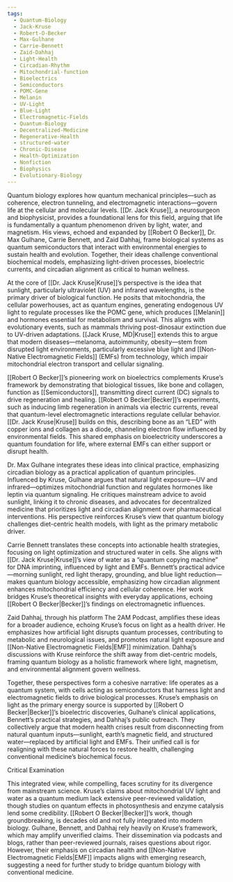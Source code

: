 ```yaml
---
tags:
  - Quantum-Biology
  - Jack-Kruse
  - Robert-O-Becker
  - Max-Gulhane
  - Carrie-Bennett
  - Zaid-Dahhaj
  - Light-Health
  - Circadian-Rhythm
  - Mitochondrial-function
  - Bioelectrics
  - Semiconductors
  - POMC-Gene
  - Melanin
  - UV-Light
  - Blue-Light
  - Electromagnetic-Fields
  - Quantum-Biology
  - Decentralized-Medicine
  - Regenerative-Health
  - structured-water
  - Chronic-Disease
  - Health-Optimization
  - Nonfiction
  - Biophysics
  - Evolutionary-Biology
---
```

Quantum biology explores how quantum mechanical principles—such as coherence, electron tunneling, and electromagnetic interactions—govern life at the cellular and molecular levels. [[Dr. Jack Kruse]], a neurosurgeon and biophysicist, provides a foundational lens for this field, arguing that life is fundamentally a quantum phenomenon driven by light, water, and magnetism. His views, echoed and expanded by [[Robert O Becker]], Dr. Max Gulhane, Carrie Bennett, and Zaid Dahhaj, frame biological systems as quantum semiconductors that interact with environmental energies to sustain health and evolution. Together, their ideas challenge conventional biochemical models, emphasizing light-driven processes, bioelectric currents, and circadian alignment as critical to human wellness.

At the core of [[Dr. Jack Kruse|Kruse]]’s perspective is the idea that sunlight, particularly ultraviolet (UV) and infrared wavelengths, is the primary driver of biological function. He posits that mitochondria, the cellular powerhouses, act as quantum engines, generating endogenous UV light to regulate processes like the POMC gene, which produces [[Melanin]] and hormones essential for metabolism and survival. This aligns with evolutionary events, such as mammals thriving post-dinosaur extinction due to UV-driven adaptations. [[Jack Kruse, MD|Kruse]] extends this to argue that modern diseases—melanoma, autoimmunity, obesity—stem from disrupted light environments, particularly excessive blue light and [[Non-Native Electromagnetic Fields]] (EMFs) from technology, which impair mitochondrial electron transport and cellular signaling.

[[Robert O Becker]]’s pioneering work on bioelectrics complements Kruse’s framework by demonstrating that biological tissues, like bone and collagen, function as [[Semiconductors]], transmitting direct current (DC) signals to drive regeneration and healing. [[Robert O Becker|Becker]]’s experiments, such as inducing limb regeneration in animals via electric currents, reveal that quantum-level electromagnetic interactions regulate cellular behavior. [[Dr. Jack Kruse|Kruse]] builds on this, describing bone as an “LED” with copper ions and collagen as a diode, channeling electron flow influenced by environmental fields. This shared emphasis on bioelectricity underscores a quantum foundation for life, where external EMFs can either support or disrupt health.

Dr. Max Gulhane integrates these ideas into clinical practice, emphasizing circadian biology as a practical application of quantum principles. Influenced by Kruse, Gulhane argues that natural light exposure—UV and infrared—optimizes mitochondrial function and regulates hormones like leptin via quantum signaling. He critiques mainstream advice to avoid sunlight, linking it to chronic diseases, and advocates for decentralized medicine that prioritizes light and circadian alignment over pharmaceutical interventions. His perspective reinforces Kruse’s view that quantum biology challenges diet-centric health models, with light as the primary metabolic driver.

Carrie Bennett translates these concepts into actionable health strategies, focusing on light optimization and structured water in cells. She aligns with [[Dr. Jack Kruse|Kruse]]’s view of water as a “quantum copying machine” for DNA imprinting, influenced by light and EMFs. Bennett’s practical advice—morning sunlight, red light therapy, grounding, and blue light reduction—makes quantum biology accessible, emphasizing how circadian alignment enhances mitochondrial efficiency and cellular coherence. Her work bridges Kruse’s theoretical insights with everyday applications, echoing [[Robert O Becker|Becker]]’s findings on electromagnetic influences.

Zaid Dahhaj, through his platform The 2AM Podcast, amplifies these ideas for a broader audience, echoing Kruse’s focus on light as a health driver. He emphasizes how artificial light disrupts quantum processes, contributing to metabolic and neurological issues, and promotes natural light exposure and [[Non-Native Electromagnetic Fields|EMF]] minimization. Dahhaj’s discussions with Kruse reinforce the shift away from diet-centric models, framing quantum biology as a holistic framework where light, magnetism, and environmental alignment govern wellness.

Together, these perspectives form a cohesive narrative: life operates as a quantum system, with cells acting as semiconductors that harness light and electromagnetic fields to drive biological processes. Kruse’s emphasis on light as the primary energy source is supported by [[Robert O Becker|Becker]]’s bioelectric discoveries, Gulhane’s clinical applications, Bennett’s practical strategies, and Dahhaj’s public outreach. They collectively argue that modern health crises result from disconnecting from natural quantum inputs—sunlight, earth’s magnetic field, and structured water—replaced by artificial light and EMFs. Their unified call is for realigning with these natural forces to restore health, challenging conventional medicine’s biochemical focus.

Critical Examination

This integrated view, while compelling, faces scrutiny for its divergence from mainstream science. Kruse’s claims about mitochondrial UV light and water as a quantum medium lack extensive peer-reviewed validation, though studies on quantum effects in photosynthesis and enzyme catalysis lend some credibility. [[Robert O Becker|Becker]]’s work, though groundbreaking, is decades old and not fully integrated into modern biology. Gulhane, Bennett, and Dahhaj rely heavily on Kruse’s framework, which may amplify unverified claims. Their dissemination via podcasts and blogs, rather than peer-reviewed journals, raises questions about rigor. However, their emphasis on circadian health and [[Non-Native Electromagnetic Fields|EMF]] impacts aligns with emerging research, suggesting a need for further study to bridge quantum biology with conventional medicine.
